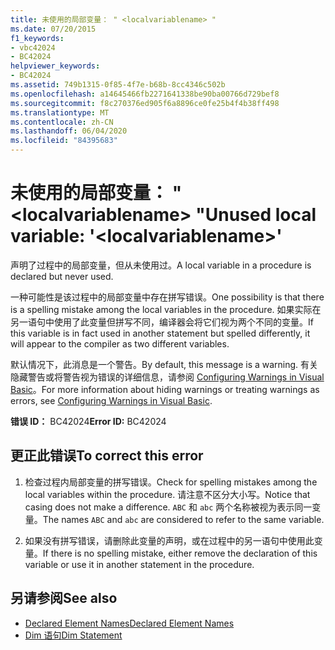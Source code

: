 ```yaml
---
title: 未使用的局部变量： " <localvariablename> "
ms.date: 07/20/2015
f1_keywords:
- vbc42024
- BC42024
helpviewer_keywords:
- BC42024
ms.assetid: 749b1315-0f85-4f7e-b68b-8cc4346c502b
ms.openlocfilehash: a14645466fb2271641338be90ba00766d729bef8
ms.sourcegitcommit: f8c270376ed905f6a8896ce0fe25b4f4b38ff498
ms.translationtype: MT
ms.contentlocale: zh-CN
ms.lasthandoff: 06/04/2020
ms.locfileid: "84395683"
---
```

# <a name="unused-local-variable-localvariablename"></a><span data-ttu-id="6a938-102">未使用的局部变量： " \<localvariablename> "</span><span class="sxs-lookup"><span data-stu-id="6a938-102">Unused local variable: '\<localvariablename>'</span></span>
<span data-ttu-id="6a938-103">声明了过程中的局部变量，但从未使用过。</span><span class="sxs-lookup"><span data-stu-id="6a938-103">A local variable in a procedure is declared but never used.</span></span>  
  
 <span data-ttu-id="6a938-104">一种可能性是该过程中的局部变量中存在拼写错误。</span><span class="sxs-lookup"><span data-stu-id="6a938-104">One possibility is that there is a spelling mistake among the local variables in the procedure.</span></span> <span data-ttu-id="6a938-105">如果实际在另一语句中使用了此变量但拼写不同，编译器会将它们视为两个不同的变量。</span><span class="sxs-lookup"><span data-stu-id="6a938-105">If this variable is in fact used in another statement but spelled differently, it will appear to the compiler as two different variables.</span></span>  
  
 <span data-ttu-id="6a938-106">默认情况下，此消息是一个警告。</span><span class="sxs-lookup"><span data-stu-id="6a938-106">By default, this message is a warning.</span></span> <span data-ttu-id="6a938-107">有关隐藏警告或将警告视为错误的详细信息，请参阅 [Configuring Warnings in Visual Basic](/visualstudio/ide/configuring-warnings-in-visual-basic)。</span><span class="sxs-lookup"><span data-stu-id="6a938-107">For more information about hiding warnings or treating warnings as errors, see [Configuring Warnings in Visual Basic](/visualstudio/ide/configuring-warnings-in-visual-basic).</span></span>  
  
 <span data-ttu-id="6a938-108">**错误 ID：** BC42024</span><span class="sxs-lookup"><span data-stu-id="6a938-108">**Error ID:** BC42024</span></span>  
  
## <a name="to-correct-this-error"></a><span data-ttu-id="6a938-109">更正此错误</span><span class="sxs-lookup"><span data-stu-id="6a938-109">To correct this error</span></span>  
  
1. <span data-ttu-id="6a938-110">检查过程内局部变量的拼写错误。</span><span class="sxs-lookup"><span data-stu-id="6a938-110">Check for spelling mistakes among the local variables within the procedure.</span></span> <span data-ttu-id="6a938-111">请注意不区分大小写。</span><span class="sxs-lookup"><span data-stu-id="6a938-111">Notice that casing does not make a difference.</span></span> <span data-ttu-id="6a938-112">`ABC` 和 `abc` 两个名称被视为表示同一变量。</span><span class="sxs-lookup"><span data-stu-id="6a938-112">The names `ABC` and `abc` are considered to refer to the same variable.</span></span>  
  
2. <span data-ttu-id="6a938-113">如果没有拼写错误，请删除此变量的声明，或在过程中的另一语句中使用此变量。</span><span class="sxs-lookup"><span data-stu-id="6a938-113">If there is no spelling mistake, either remove the declaration of this variable or use it in another statement in the procedure.</span></span>  
  
## <a name="see-also"></a><span data-ttu-id="6a938-114">另请参阅</span><span class="sxs-lookup"><span data-stu-id="6a938-114">See also</span></span>

- [<span data-ttu-id="6a938-115">Declared Element Names</span><span class="sxs-lookup"><span data-stu-id="6a938-115">Declared Element Names</span></span>](../programming-guide/language-features/declared-elements/declared-element-names.md)
- [<span data-ttu-id="6a938-116">Dim 语句</span><span class="sxs-lookup"><span data-stu-id="6a938-116">Dim Statement</span></span>](../language-reference/statements/dim-statement.md)
